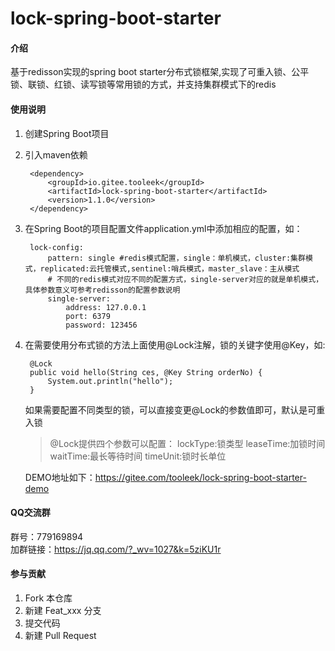 # lock-spring-boot-starter

#### 介绍
基于redisson实现的spring boot starter分布式锁框架,实现了可重入锁、公平锁、联锁、红锁、读写锁等常用锁的方式，并支持集群模式下的redis

#### 使用说明

1. 创建Spring Boot项目
2. 引入maven依赖
   ```  
    <dependency>
        <groupId>io.gitee.tooleek</groupId>
        <artifactId>lock-spring-boot-starter</artifactId>
        <version>1.1.0</version>
    </dependency>
   ```
3. 在Spring Boot的项目配置文件application.yml中添加相应的配置，如：
   ```
    lock-config: 
        pattern: single #redis模式配置，single：单机模式，cluster:集群模式，replicated:云托管模式,sentinel:哨兵模式，master_slave：主从模式
        # 不同的redis模式对应不同的配置方式，single-server对应的就是单机模式，具体参数意义可参考redisson的配置参数说明
        single-server: 
            address: 127.0.0.1
            port: 6379
            password: 123456
   ```
4. 在需要使用分布式锁的方法上面使用@Lock注解，锁的关键字使用@Key，如:
   ```
    @Lock
	public void hello(String ces, @Key String orderNo) {
		System.out.println("hello");
	}
   ```
   如果需要配置不同类型的锁，可以直接变更@Lock的参数值即可，默认是可重入锁
   > @Lock提供四个参数可以配置：
   > lockType:锁类型
   > leaseTime:加锁时间
   > waitTime:最长等待时间
   > timeUnit:锁时长单位

    DEMO地址如下：https://gitee.com/tooleek/lock-spring-boot-starter-demo
#### QQ交流群
群号：779169894  
加群链接：https://jq.qq.com/?_wv=1027&k=5ziKU1r

#### 参与贡献

1. Fork 本仓库
2. 新建 Feat_xxx 分支
3. 提交代码
4. 新建 Pull Request